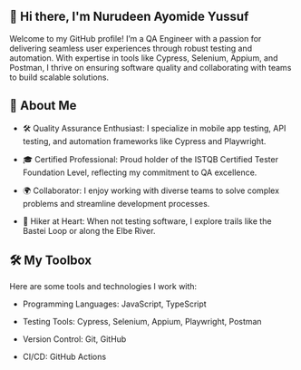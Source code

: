 ## 👋 Hi there, I'm Nurudeen Ayomide Yussuf

Welcome to my GitHub profile! I’m a QA Engineer with a passion for delivering seamless user experiences through robust testing and automation. With expertise in tools like Cypress, Selenium, Appium, and Postman, I thrive on ensuring software quality and collaborating with teams to build scalable solutions.

##

## 🚀 About Me
- 🛠️ Quality Assurance Enthusiast: I specialize in mobile app testing, API testing, and automation frameworks like Cypress and Playwright.

- 🎓 Certified Professional: Proud holder of the ISTQB Certified Tester Foundation Level, reflecting my commitment to QA excellence.

- 🌍 Collaborator: I enjoy working with diverse teams to solve complex problems and streamline development processes.

- 🥾 Hiker at Heart: When not testing software, I explore trails like the Bastei Loop or along the Elbe River.

## 🛠️ My Toolbox
Here are some tools and technologies I work with:

- Programming Languages: JavaScript, TypeScript

- Testing Tools: Cypress, Selenium, Appium, Playwright, Postman

- Version Control: Git, GitHub

- CI/CD: GitHub Actions

<!--
**Deen-2601/Deen-2601** is a ✨ _special_ ✨ repository because its `README.md` (this file) appears on your GitHub profile.

Here are some ideas to get you started:

- 🔭 I’m currently working on ...
- 🌱 I’m currently learning ...
- 👯 I’m looking to collaborate on ...
- 🤔 I’m looking for help with ...
- 💬 Ask me about ...
- 📫 How to reach me: ...
- 😄 Pronouns: ...
- ⚡ Fun fact: ...
-->
